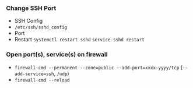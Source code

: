 ### Change SSH Port

- SSH Config
- ``/etc/ssh/sshd_config``
- Port
- Restart ``systemctl restart sshd`` ``service sshd restart``

### Open port(s), service(s) on firewall

- ``firewall-cmd --permanent --zone=public --add-port=xxxx-yyyy/tcp`` (``--add-service=ssh``, ``/udp``)
- ``firewall-cmd --reload``
